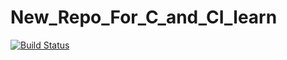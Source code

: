 # New_Repo_For_C_and_CI_learn
[![Build Status](https://travis-ci.org/jonia2k4/New_Repo_For_C_and_CI_learn.svg?branch=master)](https://travis-ci.org/jonia2k4/New_Repo_For_C_and_CI_learn)
